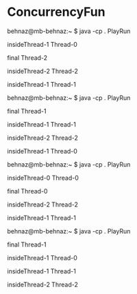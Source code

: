 # ConcurrencyFun
behnaz@mb-behnaz:~ $ java -cp . PlayRun

insideThread-1   Thread-0

final Thread-2

insideThread-2   Thread-2

insideThread-1   Thread-1


behnaz@mb-behnaz:~ $ java -cp . PlayRun

final Thread-1

insideThread-1   Thread-1

insideThread-2   Thread-2

insideThread-1   Thread-0


behnaz@mb-behnaz:~ $ java -cp . PlayRun

insideThread-0   Thread-0

final Thread-0

insideThread-2   Thread-2

insideThread-1   Thread-1


behnaz@mb-behnaz:~ $ java -cp . PlayRun

final Thread-1

insideThread-1   Thread-0

insideThread-1   Thread-1

insideThread-2   Thread-2
